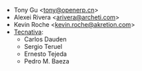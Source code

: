 - Tony Gu \<<tony@openerp.cn>\>
- Alexei Rivera \<<arivera@archeti.com>\>
- Kevin Roche \<<kevin.roche@akretion.com>\>
- [Tecnativa](https://www.tecnativa.com):
  - Carlos Dauden
  - Sergio Teruel
  - Ernesto Tejeda
  - Pedro M. Baeza
